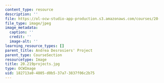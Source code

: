 ```yaml
---
content_type: resource
description: ''
file: https://ol-ocw-studio-app-production.s3.amazonaws.com/courses/20-219-becoming-the-next-bill-nye-writing-and-hosting-the-educational-show-january-iap-2015/182713a04805d0b537a73837f06c2b75_20.219projects.jpg
file_type: image/jpeg
image_metadata:
  caption: ''
  credit: ''
  image-alt: ''
learning_resource_types: []
parent_title: Andrea Desrosiers' Project
parent_type: CourseSection
resourcetype: Image
title: 20.219projects.jpg
type: OCWImage
uid: 182713a0-4805-d0b5-37a7-3837f06c2b75
---
```

